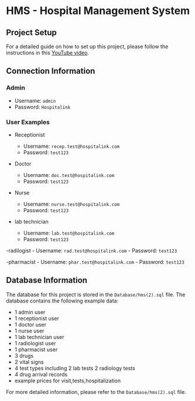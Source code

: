 # HMS - Hospital Management System

## Project Setup

For a detailed guide on how to set up this project, please follow the instructions in this [YouTube video](https://youtu.be/Dc0QN5N-wzQ).

## Connection Information

### Admin

- Username: `admin`
- Password: `Hospitalink`

### User Examples
- Receptionist
    - Username: `recep.test@hospitalink.com`
    - Password: `test123`

- Doctor
    - Username: `doc.test@hospitalink.com`
    - Password: `test123`

- Nurse
    - Username: `nurse.test@hospitalink.com`
    - Password: `test123`

- lab technician
    - Username: `lab.test@hospitalink.com`
    - Password: `test123`

-radilogist
    - Username: `rad.test@hospitalink.com`
    - Password: `test123`

-pharmacist
    - Username: `phar.test@hospitalink.com`
    - Password: `test123`

## Database Information

The database for this project is stored in the `Database/hms(2).sql` file. The database contains the following example data:

- 1 admin user
- 1 receptionist user
- 1 doctor user
- 1 nurse user
- 1 lab technician user
- 1 radiologist user
- 1 pharmacist user
- 3 drugs
- 2 vital signs
- 4 test types including 2 lab tests 2 radiology tests
- 4 drug arrival records
- example prices for visit,tests,hospitalization

For more detailed information, please refer to the `Database/hms(2).sql` file.